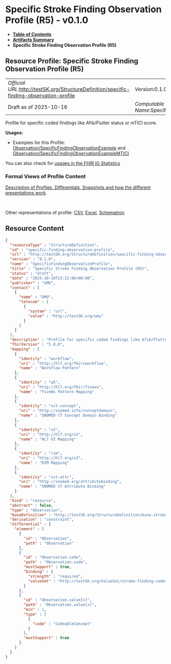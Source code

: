 # Specific Stroke Finding Observation Profile (R5) - v0.1.0

* [**Table of Contents**](toc.md)
* [**Artifacts Summary**](artifacts.md)
* **Specific Stroke Finding Observation Profile (R5)**

## Resource Profile: Specific Stroke Finding Observation Profile (R5) 

| | |
| :--- | :--- |
| *Official URL*:http://testSK.org/StructureDefinition/specific-finding-observation-profile | *Version*:0.1.0 |
| Draft as of 2025-10-16 | *Computable Name*:SpecificFindingObservationProfile |

 
Profile for specific coded findings like Afib/Flutter status or mTICI score. 

**Usages:**

* Examples for this Profile: [Observation/SpecificFindingObservationExample](Observation-SpecificFindingObservationExample.md) and [Observation/SpecificFindingObservationExampleMTICI](Observation-SpecificFindingObservationExampleMTICI.md)

You can also check for [usages in the FHIR IG Statistics](https://packages2.fhir.org/xig/SKtestIG|current/StructureDefinition/specific-finding-observation-profile)

### Formal Views of Profile Content

 [Description of Profiles, Differentials, Snapshots and how the different presentations work](http://build.fhir.org/ig/FHIR/ig-guidance/readingIgs.html#structure-definitions). 

 

Other representations of profile: [CSV](StructureDefinition-specific-finding-observation-profile.csv), [Excel](StructureDefinition-specific-finding-observation-profile.xlsx), [Schematron](StructureDefinition-specific-finding-observation-profile.sch) 



## Resource Content

```json
{
  "resourceType" : "StructureDefinition",
  "id" : "specific-finding-observation-profile",
  "url" : "http://testSK.org/StructureDefinition/specific-finding-observation-profile",
  "version" : "0.1.0",
  "name" : "SpecificFindingObservationProfile",
  "title" : "Specific Stroke Finding Observation Profile (R5)",
  "status" : "draft",
  "date" : "2025-10-16T13:22:06+00:00",
  "publisher" : "UMU",
  "contact" : [
    {
      "name" : "UMU",
      "telecom" : [
        {
          "system" : "url",
          "value" : "http://testSK.org/umu"
        }
      ]
    }
  ],
  "description" : "Profile for specific coded findings like Afib/Flutter status or mTICI score.",
  "fhirVersion" : "5.0.0",
  "mapping" : [
    {
      "identity" : "workflow",
      "uri" : "http://hl7.org/fhir/workflow",
      "name" : "Workflow Pattern"
    },
    {
      "identity" : "w5",
      "uri" : "http://hl7.org/fhir/fivews",
      "name" : "FiveWs Pattern Mapping"
    },
    {
      "identity" : "sct-concept",
      "uri" : "http://snomed.info/conceptdomain",
      "name" : "SNOMED CT Concept Domain Binding"
    },
    {
      "identity" : "v2",
      "uri" : "http://hl7.org/v2",
      "name" : "HL7 V2 Mapping"
    },
    {
      "identity" : "rim",
      "uri" : "http://hl7.org/v3",
      "name" : "RIM Mapping"
    },
    {
      "identity" : "sct-attr",
      "uri" : "http://snomed.org/attributebinding",
      "name" : "SNOMED CT Attribute Binding"
    }
  ],
  "kind" : "resource",
  "abstract" : false,
  "type" : "Observation",
  "baseDefinition" : "http://testSK.org/StructureDefinition/base-stroke-observation",
  "derivation" : "constraint",
  "differential" : {
    "element" : [
      {
        "id" : "Observation",
        "path" : "Observation"
      },
      {
        "id" : "Observation.code",
        "path" : "Observation.code",
        "mustSupport" : true,
        "binding" : {
          "strength" : "required",
          "valueSet" : "http://testSK.org/ValueSet/stroke-finding-codes-vs"
        }
      },
      {
        "id" : "Observation.value[x]",
        "path" : "Observation.value[x]",
        "min" : 1,
        "type" : [
          {
            "code" : "CodeableConcept"
          }
        ],
        "mustSupport" : true
      }
    ]
  }
}

```
